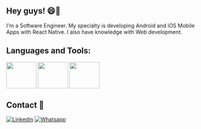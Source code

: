 ## Hey guys! 😄👋

<p>I'm a Software Engineer. My specialty is developing Android and iOS Mobile Apps with React Native.
I also have knowledge with Web development.</p>

<h2>Languages and Tools:</h2>
<div>
  <img src="https://cdn.jsdelivr.net/gh/devicons/devicon/icons/react/react-original-wordmark.svg" height="70" width="80">
  <img src="https://cdn.jsdelivr.net/gh/devicons/devicon/icons/typescript/typescript-plain.svg" height="70" width="80">
  <img src="https://cdn.jsdelivr.net/gh/devicons/devicon/icons/nodejs/nodejs-original.svg" height="70" width="80">
</div>

<h2>Contact 📱</h2>

[![Linkedin](https://img.shields.io/badge/LinkedIn-0077B5?style=for-the-badge&logo=linkedin&logoColor=white)](https://www.linkedin.com/in/gabriel-santana-bb1670255/)
[![Whatsapp](https://img.shields.io/badge/WhatsApp-25D366?style=for-the-badge&logo=whatsapp&logoColor=white)](https://api.whatsapp.com/send?phone=5521973666349)
